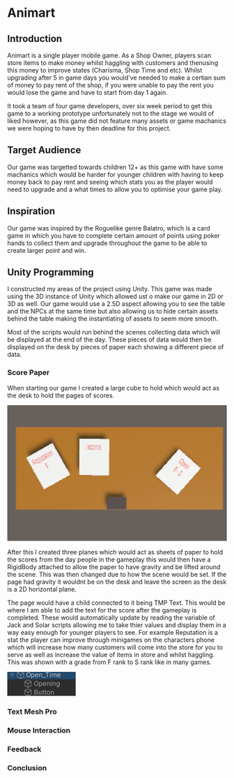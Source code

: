 # Animart

## Introduction
Animart is a single player mobile game. As a Shop Owner, players scan store items to make money whilst haggling with customers and thenusing this money to improve states (Charisma, Shop Time and etc). 
Whilst upgrading after 5 in game days you would've needed to make a certian sum of money to pay rent of the shop, if you were unable to pay the rent you would lose the game and have to start from day 1 again. 

It took a team of four game developers, over six week period to get this game to a working prototype unfortunately not to the stage we would of liked however, as this game did not feature many assets or 
game machanics we were hoping to have by then deadline for this project. 

## Target Audience 
Our game was targetted towards children 12+ as this game with have some machanics which would be harder for younger children with having to keep money back to pay rent and seeing which stats you as the 
player would need to upgrade and a what times to allow you to optimise your game play. 

## Inspiration 
Our game was inspired by the Roguelike genre Balatro, which is a card game in which you have to complete certain amount of points using poker hands to collect them and upgrade throughout the game to be 
able to create larger point and win. 

## Unity Programming
I constructed my areas of the project using Unity. This game was made using the 3D instance of Unity which allowed ust o make our game in 2D or 3D as well. Our game would use a 2.5D aspect allowing you to 
see the table and the NPCs at the same time but also allowing us to hide certain assets behind the table making the instantiating of assets to seem more smooth. 

Most of the scripts would run behind the scenes collecting data which will be displayed at the end of the day. These pieces of data would then be displayed on the desk by pieces of paper each showing a 
different piece of data. 
### Score Paper
When starting our game I created a large cube to hold which would act as the desk to hold the pages of scores. 

![image](Media/Desk.png)

After this I created three planes which would act as sheets of paper to hold the scores from the day people in the gameplay this would then have a RigidBody attached to allow the paper to have gravity and be lifted around the scene. This was then changed due to how the scene would be set. If the page had gravity it wouldnt be on the desk and leave the screen as the desk is a 2D horizontal plane.

The page would have a child connected to it being TMP Text. This would be where I am able to add the text for the score after the gameplay is completed. These would automatically update by reading the variable of Jack and Solar scripts allowing me to take thier values and display them in a way easy enough for younger players to see. For example Reputation is a stat the player can improve through minigames on the characters phone which will increase how many customers will come into the store for you to serve as well as increase the value of items in store and whilst haggling. This was shown with a grade from F rank to S rank like in many games. 

![image](Media/Paper_stats.png)

### Text Mesh Pro
### Mouse Interaction
### Feedback
### Conclusion

